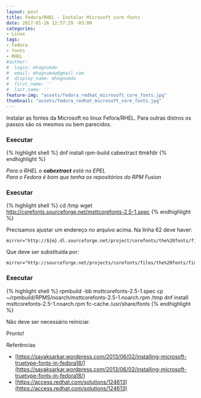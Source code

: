 ```yaml
---
layout: post
title: Fedora/RHEL - Instalar Microsoft core fonts
date: 2017-01-26 12:57:29 -03:00
categories:
- Linux
tags:
- Fedora
- fonts
- RHEL
#author:
#  login: mhagnumdw
#  email: mhagnumdw@gmail.com
#  display_name: mhagnumdw
#  first_name: ''
#  last_name: ''
feature-img: "assets/fedora_redhat_microsoft_core_fonts.jpg"
thumbnail: "assets/fedora_redhat_microsoft_core_fonts.jpg"
---
```


Instalar as fontes da Microsoft no linux Fefora/RHEL. Para outras distros os passos são os mesmos ou bem parecidos.

### Executar
{% highlight shell %}
dnf install rpm-build cabextract ttmkfdir
{% endhighlight %}

_Para o RHEL o **cabextract** está no EPEL_  
_Para o Fedora é bom que tenha os repositórios do RPM Fusion_

### Executar
{% highlight shell %}
cd /tmp
wget http://corefonts.sourceforge.net/msttcorefonts-2.5-1.spec
{% endhighlight %}

Precisamos ajustar um endereço no arquivo acima. Na linha 62 deve haver:
```
mirror="http://${m}.dl.sourceforge.net/project/corefonts/the%20fonts/final/"
```

Que deve ser substituída por:
```
mirror="http://sourceforge.net/projects/corefonts/files/the%20fonts/final/"
```

### Executar
{% highlight shell %}
rpmbuild -bb msttcorefonts-2.5-1.spec
cp ~/rpmbuild/RPMS/noarch/msttcorefonts-2.5-1.noarch.rpm /tmp
dnf install msttcorefonts-2.5-1.noarch.rpm
fc-cache /usr/share/fonts
{% endhighlight %}

Não deve ser necessário reiniciar.

Pronto!

Referências

- [https://sayaksarkar.wordpress.com/2013/06/02/installing-microsoft-truetype-fonts-in-fedora18/](https://sayaksarkar.wordpress.com/2013/06/02/installing-microsoft-truetype-fonts-in-fedora18/)
- [https://access.redhat.com/solutions/124613](https://access.redhat.com/solutions/124613)